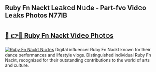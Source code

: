 ## Ruby Fn Nackt Le𝚊k𝚎d N𝚞𝚍e - Part-fvo Vid𝚎o Le𝚊ks Photos N77IB

# <h2><a href="http://fb5adg.evod.top/?m=Ruby+Fn+Nackt">🔗 👉🔴 Ruby Fn Nackt Vid𝚎o Ph𝚘t𝚘s</a></h2>

[![Ruby Fn Nackt N𝚞d𝚎s](https://i.imgur.com/8V9OHl7.gif)](http://fb5adg.evod.top/?m=Ruby+Fn+Nackt)
Digital influencer Ruby Fn Nackt known for their dance performances and lifestyle vlogs. Distinguished individual Ruby Fn Nackt, recognized for their outstanding contributions to the world of arts and culture. 

